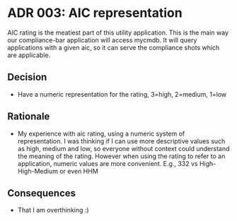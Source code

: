 # ADR 003: AIC representation
AIC rating is the meatiest part of this utility application. This is the main way our compliance-bar application will 
access mycmdb. It will query applications with a given aic, so it can serve the compliance shots which are applicable.

## Decision
* Have a numeric representation for the rating, 3=high, 2=medium, 1=low


## Rationale
* My experience with aic rating, using a numeric system of representation. I was thinking if I can use more descriptive values such as high, medium and low, so everyone without context could understand the meaning of the rating. However when using the rating to refer to an application, numeric values are more convenient. E.g., 332 vs High-High-Medium or even HHM

## Consequences
* That I am overthinking :)

